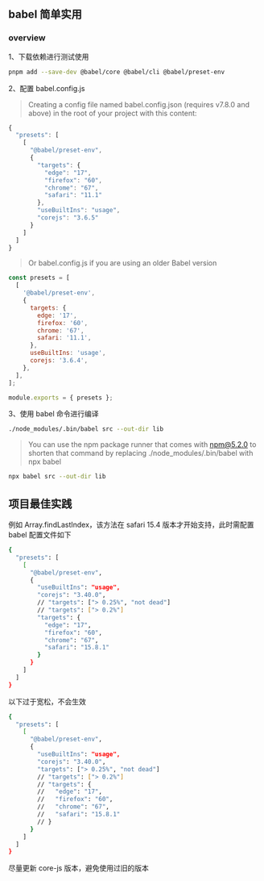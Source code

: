 ## babel 简单实用

### overview

1、下载依赖进行测试使用

```bash
pnpm add --save-dev @babel/core @babel/cli @babel/preset-env
```

2、配置 babel.config.js

> Creating a config file named babel.config.json (requires v7.8.0 and above) in the root of your project with this content:

```js
{
  "presets": [
    [
      "@babel/preset-env",
      {
        "targets": {
          "edge": "17",
          "firefox": "60",
          "chrome": "67",
          "safari": "11.1"
        },
        "useBuiltIns": "usage",
        "corejs": "3.6.5"
      }
    ]
  ]
}
```

> Or babel.config.js if you are using an older Babel version

```js
const presets = [
  [
    '@babel/preset-env',
    {
      targets: {
        edge: '17',
        firefox: '60',
        chrome: '67',
        safari: '11.1',
      },
      useBuiltIns: 'usage',
      corejs: '3.6.4',
    },
  ],
];

module.exports = { presets };
```

3、使用 babel 命令进行编译

```bash
./node_modules/.bin/babel src --out-dir lib
```

> You can use the npm package runner that comes with npm@5.2.0 to shorten that command by replacing ./node_modules/.bin/babel with npx babel

```bash
npx babel src --out-dir lib
```

## 项目最佳实践

例如 Array.findLastIndex，该方法在 safari 15.4 版本才开始支持，此时需配置 babel 配置文件如下

```bash
{
  "presets": [
    [
      "@babel/preset-env",
      {
        "useBuiltIns": "usage",
        "corejs": "3.40.0",
        // "targets": ["> 0.25%", "not dead"]
        // "targets": ["> 0.2%"]
        "targets": {
          "edge": "17",
          "firefox": "60",
          "chrome": "67",
          "safari": "15.8.1"
        }
      }
    ]
  ]
}

```

以下过于宽松，不会生效

```bash
{
  "presets": [
    [
      "@babel/preset-env",
      {
        "useBuiltIns": "usage",
        "corejs": "3.40.0",
        "targets": ["> 0.25%", "not dead"]
        // "targets": ["> 0.2%"]
        // "targets": {
        //   "edge": "17",
        //   "firefox": "60",
        //   "chrome": "67",
        //   "safari": "15.8.1"
        // }
      }
    ]
  ]
}
```

尽量更新 core-js 版本，避免使用过旧的版本
